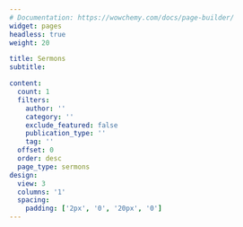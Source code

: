 ```yaml
---
# Documentation: https://wowchemy.com/docs/page-builder/
widget: pages
headless: true
weight: 20

title: Sermons
subtitle:

content:
  count: 1
  filters:
    author: ''
    category: ''
    exclude_featured: false
    publication_type: ''
    tag: ''
  offset: 0
  order: desc
  page_type: sermons
design:
  view: 3
  columns: '1'
  spacing:
    padding: ['2px', '0', '20px', '0']
---
```

